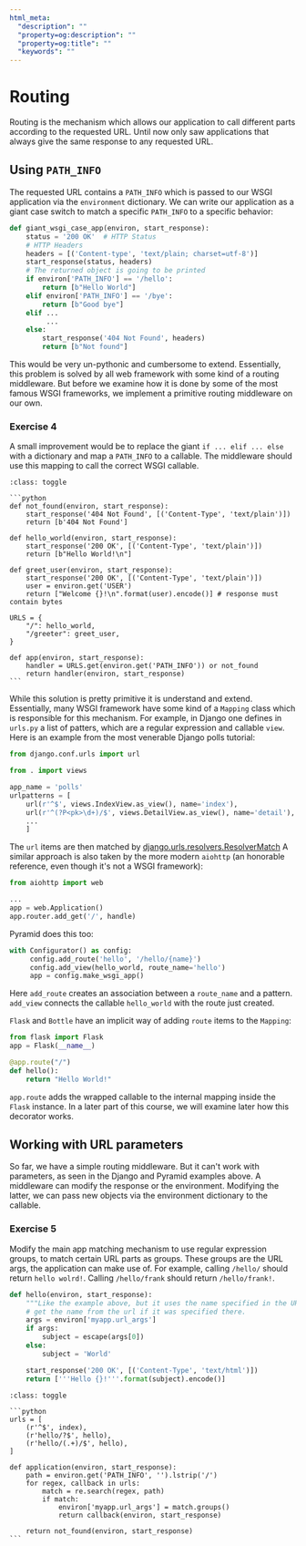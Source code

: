 ```yaml
---
html_meta:
  "description": ""
  "property=og:description": ""
  "property=og:title": ""
  "keywords": ""
---
```


# Routing

Routing is the mechanism which allows our application to call different
parts according to the requested URL.
Until now only saw applications that always give the same response to any
requested URL.

## Using `PATH_INFO`

The requested URL contains a `PATH_INFO` which is passed to our WSGI
application via the `environment` dictionary.
We can write our application as a giant case switch to match a specific
`PATH_INFO` to a specific behavior:

```python
def giant_wsgi_case_app(environ, start_response):
    status = '200 OK'  # HTTP Status
    # HTTP Headers
    headers = [('Content-type', 'text/plain; charset=utf-8')]
    start_response(status, headers)
    # The returned object is going to be printed
    if environ['PATH_INFO'] == '/hello':
        return [b"Hello World"]
    elif environ['PATH_INFO'] == '/bye':
        return [b"Good bye"]
    elif ...
         ...
    else:
        start_response('404 Not Found', headers)
        return [b"Not found"]
```

This would be very un-pythonic and cumbersome to extend. Essentially, this
problem is solved by all web framework with some kind of a routing
middleware. But before we examine how it is done by some of the most famous
WSGI frameworks, we implement a primitive routing middleware on our own.

### Exercise 4

A small improvement would be to replace the giant `if ... elif ... else`
with a dictionary and map a `PATH_INFO` to a callable. The middleware should use this mapping to call the correct WSGI callable.

````{admonition} Solution
:class: toggle

```python
def not_found(environ, start_response):
    start_response('404 Not Found', [('Content-Type', 'text/plain')])
    return [b'404 Not Found']

def hello_world(environ, start_response):
    start_response('200 OK', [('Content-Type', 'text/plain')])
    return [b"Hello World!\n"]

def greet_user(environ, start_response):
    start_response('200 OK', [('Content-Type', 'text/plain')])
    user = environ.get('USER')
    return ["Welcome {}!\n".format(user).encode()] # response must contain bytes

URLS = {
    "/": hello_world,
    "/greeter": greet_user,
}

def app(environ, start_response):
    handler = URLS.get(environ.get('PATH_INFO')) or not_found
    return handler(environ, start_response)
```
````

While this solution is pretty primitive it is understand and extend.
Essentially, many WSGI framework have some kind of a `Mapping`
class which is responsible for this mechanism.
For example, in Django one defines in `urls.py` a list of patters,
which are a regular expression and callable `view`. Here is an
example from the most venerable Django polls tutorial:

```python
from django.conf.urls import url

from . import views

app_name = 'polls'
urlpatterns = [
    url(r'^$', views.IndexView.as_view(), name='index'),
    url(r'^(?P<pk>\d+)/$', views.DetailView.as_view(), name='detail'),
    ...
    ]
```

The `url` items are then matched by [django.urls.resolvers.ResolverMatch]
A similar approach is also taken by the more modern `aiohttp` (an
honorable reference, even though it's not a WSGI framework):

```python
from aiohttp import web

...
app = web.Application()
app.router.add_get('/', handle)
```

Pyramid does this too:

```python
with Configurator() as config:
     config.add_route('hello', '/hello/{name}')
     config.add_view(hello_world, route_name='hello')
     app = config.make_wsgi_app()
```

Here `add_route` creates an association between a `route_name` and
a pattern. `add_view` connects the callable `hello_world` with the route
just created.

`Flask` and `Bottle` have an implicit way of adding `route` items to
the `Mapping`:

```python
from flask import Flask
app = Flask(__name__)

@app.route("/")
def hello():
    return "Hello World!"
```

`app.route` adds the wrapped callable to the internal mapping inside the
`Flask` instance. In a later part of this course, we will examine later
how this decorator works.

## Working with URL parameters

So far, we have a simple routing middleware. But it can't work with
parameters, as seen in the Django and Pyramid examples above.
A middleware can modify the response or the environment. Modifying the latter,
we can pass new objects via the environment dictionary to the callable.

### Exercise 5

Modify the main app matching mechanism to use regular expression groups,
to match certain URL parts as groups. These groups are the URL args,
the application can make use of. For example, calling `/hello/` should return
`hello wolrd!`. Calling `/hello/frank` should return `/hello/frank!`.

```python
def hello(environ, start_response):
    """Like the example above, but it uses the name specified in the URL."""
    # get the name from the url if it was specified there.
    args = environ['myapp.url_args']
    if args:
        subject = escape(args[0])
    else:
        subject = 'World'

    start_response('200 OK', [('Content-Type', 'text/html')])
    return ['''Hello {}!'''.format(subject).encode()]
```

````{admonition} Solution
:class: toggle

```python
urls = [
    (r'^$', index),
    (r'hello/?$', hello),
    (r'hello/(.+)/$', hello),
]

def application(environ, start_response):
    path = environ.get('PATH_INFO', '').lstrip('/')
    for regex, callback in urls:
        match = re.search(regex, path)
        if match:
            environ['myapp.url_args'] = match.groups()
            return callback(environ, start_response)

    return not_found(environ, start_response)
```
````

[django.urls.resolvers.resolvermatch]: https://github.com/django/django/blob/f0ffa3f4ea277f9814285085fde20baff60fc386/django/urls/resolvers.py#L29
